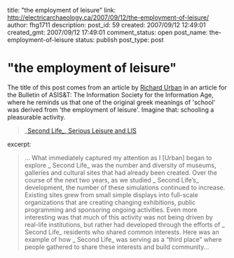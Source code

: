 title: "the employment of leisure"
link: http://electricarchaeology.ca/2007/09/12/the-employment-of-leisure/
author: fhg1711
description: 
post_id: 59
created: 2007/09/12 12:49:01
created_gmt: 2007/09/12 17:49:01
comment_status: open
post_name: the-employment-of-leisure
status: publish
post_type: post

# "the employment of leisure"

The title of this post comes from an article by [Richard Urban](http://www.inherentvice.net/) in an article for the Bulletin of ASIS&T: The Information Society for the Information Age, where he reminds us that one of the original greek meanings of 'school' was derived from 'the employment of leisure'. Imagine that: schooling a pleasurable activity. 

> _[Second Life_, Serious Leisure and LIS](http://www.asist.org/Bulletin/Aug-07/urban.html)

excerpt: 

> ... What immediately captured my attention as I [Urban] began to explore _ Second Life_ was the number and diversity of museums, galleries and cultural sites that had already been created. Over the course of the next two years, as we studied _ Second Life’s_ development, the number of these simulations continued to increase. Existing sites grew from small simple displays into full-scale organizations that are creating changing exhibitions, public programming and sponsoring ongoing activities. Even more interesting was that much of this activity was not being driven by real-life institutions, but rather had developed through the efforts of _ Second Life_ residents who shared common interests. Here was an example of how _ Second Life_ was serving as a “third place” where people gathered to share these interests and build community...